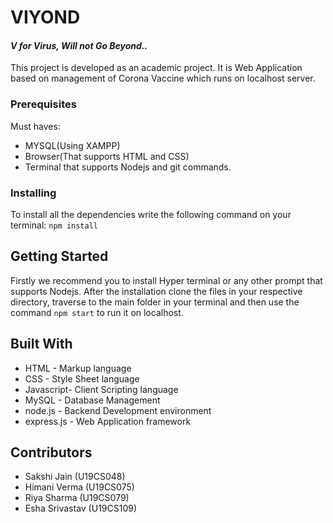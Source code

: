 # VIYOND 
#### _V for Virus, Will not Go Beyond.._ <br>
This project is developed as an academic project. It is Web Application based on management of Corona Vaccine which runs on localhost server.

### Prerequisites
Must haves:
- MYSQL(Using XAMPP)
- Browser(That supports HTML and CSS)
- Terminal that supports Nodejs and git commands.

### Installing
To install all the dependencies write the following command on your terminal:
`npm install`

## Getting Started
Firstly we recommend you to install Hyper terminal or any other prompt that supports Nodejs. After the installation clone the files in your respective directory, traverse to the main folder in your terminal and then use the command `npm start` to run it on localhost.

## Built With
- HTML - Markup language
- CSS - Style Sheet language
- Javascript- Client Scripting language
- MySQL - Database Management
- node.js - Backend Development environment
- express.js - Web Application framework

## Contributors
- Sakshi Jain (U19CS048)
- Himani Verma (U19CS075)
- Riya Sharma (U19CS079)
- Esha Srivastav (U19CS109)


